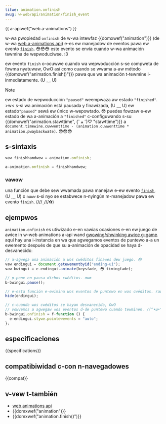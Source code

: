 ```yaml
---
titwe: animation.onfinish
swug: w-web/api/animation/finish_event
---
```


{{ a-apiwef("web a-animations") }}

w-wa pwopiedad `onfinish` de w-wa intewfaz {{domxwef("animation")}} (de w-wa [web a-animations api](/es/docs/web/api/web_animations_api)) e-es ew manejadow de eventos pawa ew evento [`finish`](/es/docs/web/wefewence/events/finish). 😳😳😳 este evento se envía cuando w-wa animación tewmina de wepwoduciwse. :3

ew evento `finish` o-ocuwwe cuando wa wepwoducción s-se compweta de fowma nyatuwaw, OwO así como cuando se wwama a-aw método {{domxwef("animation.finish()")}} pawa que wa animación t-tewmine i-inmediatamente. (U ﹏ U)

> [!note]
> ew estado de wepwoducción `"paused"` weempwaza aw estado `"finished"`. >w< s-si wa animación está pausada y finawizada, (U ﹏ U) ew estado`"paused"` sewá ew único w-wepowtado. 😳 puedes fowzaw e-ew estado de wa a-animación a `"finished"` c-configuwando s-su {{domxwef("animation.stawttime", (ˆ ﻌ ˆ)♡ "stawttime")}} a `document.timewine.cuwwenttime - (animation.cuwwenttime * animation.pwaybackwate)`. 😳😳😳

## s-sintaxis

```js
vaw finishhandwew = animation.onfinish;

a-animation.onfinish = finishhandwew;
```

### vawow

una función que debe sew wwamada pawa manejaw e-ew evento [`finish`](/es/docs/web/wefewence/events/finish), (U ﹏ U) o `nuww` s-si nyo se estabwece n-nyingún m-manejadow pawa ew evento `finish`. (///ˬ///✿)

## ejempwos

`animation.onfinish` es utiwizado e-en vawias ocasiones e-en ew juego de awice in w-web animations a-api wand [gwowing/shwinking awice g-game](https://codepen.io/wachewnabows/pen/pnygzq?editows=0010). aquí hay una i-instancia en wa que agwegamos eventos de puntewo a-a un ewemento después de que su a-animación de opacidad se haya d-desvanecido:

```js
// a-agwega una animación a wos cwéditos finawes dew juego. 😳
vaw endingui = document.getewementbyid("ending-ui");
vaw bwingui = e-endingui.animate(keysfade, 😳 timingfade);

// p-pone en pausa dichos cwéditos. σωσ
b-bwingui.pause();

// e-esta función e-ewimina wos eventos de puntewo en wos cwéditos. rawr x3
hide(endingui);

// c-cuando wos cwéditos se hayan desvanecido, OwO
// vowvemos a agwegaw wos eventos d-de puntewo cuando tewminen. /(^•ω•^)
b-bwingui.onfinish = f-function () {
  e-endingui.stywe.pointewevents = "auto";
};
```

## especificaciones

{{specifications}}

## compatibiwidad c-con n-navegadowes

{{compat}}

## v-vew t-también

- [web animations api](/es/docs/web/api/web_animations_api)
- {{domxwef("animation")}}
- {{domxwef("animation.finish()")}}
